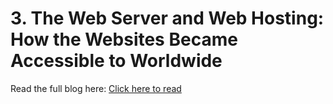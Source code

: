 # 3. The Web Server and Web Hosting: How the Websites Became Accessible to Worldwide

Read the full blog here: [Click here to read](https://riday.hashnode.dev/the-web-server-and-web-hosting-how-the-websites-became-accessible-to-worldwide)